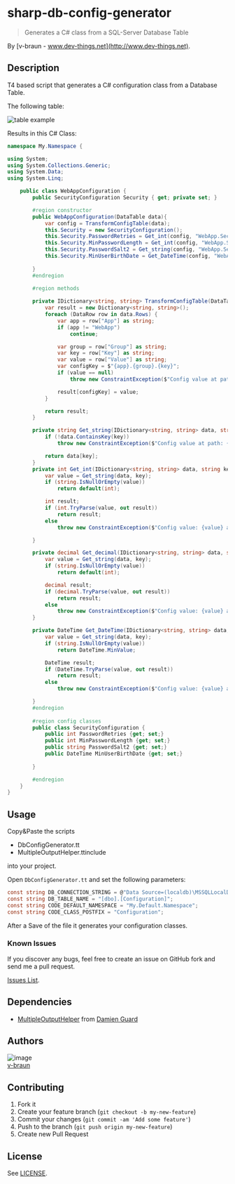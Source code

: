 # sharp-db-config-generator
> Generates a C# class from a SQL-Server Database Table

By [v-braun - www.dev-things.net](http://www.dev-things.net).

## Description
T4 based script that generates a C# configuration class from a Database Table.

The following table:

![table example](https://cdn.rawgit.com/v-braun/sharp-db-config-generator/master/assets/db.jpg)

Results in this C# Class:

```csharp
namespace My.Namespace {

using System;
using System.Collections.Generic;
using System.Data;
using System.Linq;

	public class WebAppConfiguration { 
		public SecurityConfiguration Security { get; private set; }

		#region constructor
		public WebAppConfiguration(DataTable data){ 
			var config = TransformConfigTable(data);
			this.Security = new SecurityConfiguration();
			this.Security.PasswordRetries = Get_int(config, "WebApp.Security.PasswordRetries");
			this.Security.MinPasswordLength = Get_int(config, "WebApp.Security.MinPasswordLength");
			this.Security.PasswordSalt2 = Get_string(config, "WebApp.Security.PasswordSalt2");
			this.Security.MinUserBirthDate = Get_DateTime(config, "WebApp.Security.MinUserBirthDate");
 	
		}
		#endregion
 
		#region methods

        private IDictionary<string, string> TransformConfigTable(DataTable data) {
            var result = new Dictionary<string, string>();
            foreach (DataRow row in data.Rows) {
                var app = row["App"] as string;
                if (app != "WebApp")
                    continue;

                var group = row["Group"] as string;
                var key = row["Key"] as string;
                var value = row["Value"] as string;
                var configKey = $"{app}.{group}.{key}";
                if (value == null)
                    throw new ConstraintException($"Config value at path: {configKey} is null, all values should be provided in the db");

                result[configKey] = value;
            }

            return result;            
        }

        private string Get_string(IDictionary<string, string> data, string key) {
            if (!data.ContainsKey(key))
                throw new ConstraintException($"Config value at path: {key} does not exist");

            return data[key];
        }
        private int Get_int(IDictionary<string, string> data, string key) {
            var value = Get_string(data, key);
            if (string.IsNullOrEmpty(value))
                return default(int);

            int result;
            if (int.TryParse(value, out result))
                return result;
            else
                throw new ConstraintException($"Config value: {value} at path: {key} cannot be converted in to an int");

        }

        private decimal Get_decimal(IDictionary<string, string> data, string key) {
            var value = Get_string(data, key);
            if (string.IsNullOrEmpty(value))
                return default(int);

            decimal result;
            if (decimal.TryParse(value, out result))
                return result;
            else
                throw new ConstraintException($"Config value: {value} at path: {key} cannot be converted in to an decimal");
        }

        private DateTime Get_DateTime(IDictionary<string, string> data, string key) {
            var value = Get_string(data, key);
            if (string.IsNullOrEmpty(value))
                return DateTime.MinValue;

            DateTime result;
            if (DateTime.TryParse(value, out result))
                return result;
            else
                throw new ConstraintException($"Config value: {value} at path: {key} cannot be converted in to a DateTime");

        }
		#endregion
 
		#region config classes
		public class SecurityConfiguration { 
			public int PasswordRetries {get; set;}
			public int MinPasswordLength {get; set;}
			public string PasswordSalt2 {get; set;}
			public DateTime MinUserBirthDate {get; set;}
		
		}

		#endregion
	}
}
```


## Usage
Copy&Paste the scripts

- DbConfigGenerator.tt
- MultipleOutputHelper.ttinclude

into your project.

Open `DbConfigGenerator.tt` and set the following parameters:

```csharp
const string DB_CONNECTION_STRING = @"Data Source=(localdb)\MSSQLLocalDB;Initial Catalog=TestDb;Integrated Security=True";
const string DB_TABLE_NAME = "[dbo].[Configuration]";
const string CODE_DEFAULT_NAMESPACE = "My.Default.Namespace";
const string CODE_CLASS_POSTFIX = "Configuration";
```

After a Save of the file it generates your configuration classes.


### Known Issues

If you discover any bugs, feel free to create an issue on GitHub fork and
send me a pull request.

[Issues List](https://github.com/v-braun/sharp-db-config-generator/issues).

## Dependencies
- [MultipleOutputHelper](https://github.com/damieng/DamienGKit/blob/master/T4/MultipleOutputHelper/MultipleOutputHelper.ttinclude) from [Damien Guard](https://github.com/damieng)

## Authors

![image](https://avatars3.githubusercontent.com/u/4738210?v=3&s=50)  
[v-braun](https://github.com/v-braun/)



## Contributing

1. Fork it
2. Create your feature branch (`git checkout -b my-new-feature`)
3. Commit your changes (`git commit -am 'Add some feature'`)
4. Push to the branch (`git push origin my-new-feature`)
5. Create new Pull Request


## License

See [LICENSE](https://github.com/v-braun/sharp-db-config-generator/blob/master/LICENSE).